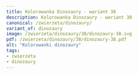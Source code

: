 ```yaml
---
title: Kolorowanka Dinozaury - wariant 38
description: Kolorowanka Dinozaury - wariant 38
canonical: /zwierzeta/dinozaury/
variant_of: dinozaury
image: /zwierzeta/dinozaury/38/dinozaury-38.svg
pdf: /zwierzeta/dinozaury/38/dinozaury-38.pdf
alt: "Kolorowanki dinozaury"
tags:
- zwierzeta
- dinozaury
---
```

